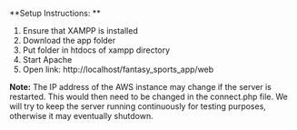 **Setup Instructions: **
1. Ensure that XAMPP is installed
2. Download the app folder
3. Put folder in htdocs of xampp directory
4. Start Apache
5. Open link: http://localhost/fantasy_sports_app/web 

**Note:**
The IP address of the AWS instance may change if the server is restarted. This would then need to be changed in the connect.php file. We will try to keep the server running continuously for testing purposes, otherwise it may eventually shutdown.
